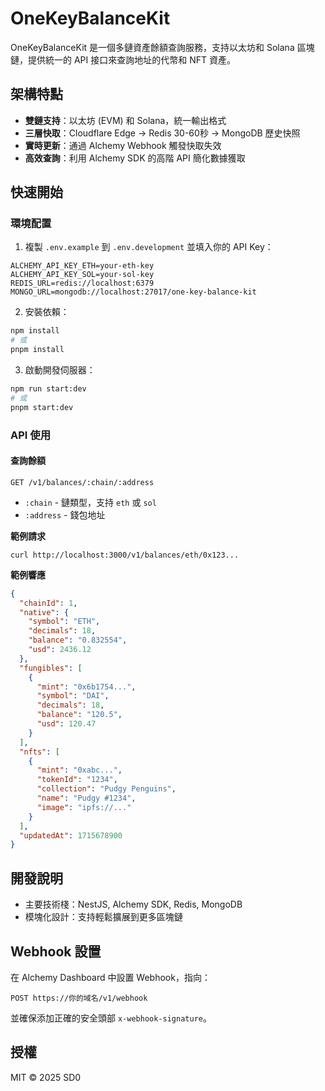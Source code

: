 # OneKeyBalanceKit

OneKeyBalanceKit 是一個多鏈資產餘額查詢服務，支持以太坊和 Solana 區塊鏈，提供統一的 API 接口來查詢地址的代幣和 NFT 資產。

## 架構特點

- **雙鏈支持**：以太坊 (EVM) 和 Solana，統一輸出格式
- **三層快取**：Cloudflare Edge → Redis 30-60秒 → MongoDB 歷史快照
- **實時更新**：通過 Alchemy Webhook 觸發快取失效
- **高效查詢**：利用 Alchemy SDK 的高階 API 簡化數據獲取

## 快速開始

### 環境配置

1. 複製 `.env.example` 到 `.env.development` 並填入你的 API Key：

```
ALCHEMY_API_KEY_ETH=your-eth-key
ALCHEMY_API_KEY_SOL=your-sol-key
REDIS_URL=redis://localhost:6379
MONGO_URL=mongodb://localhost:27017/one-key-balance-kit
```

2. 安裝依賴：

```bash
npm install
# 或
pnpm install
```

3. 啟動開發伺服器：

```bash
npm run start:dev
# 或
pnpm start:dev
```

### API 使用

#### 查詢餘額

```
GET /v1/balances/:chain/:address
```

- `:chain` - 鏈類型，支持 `eth` 或 `sol`
- `:address` - 錢包地址

**範例請求**

```
curl http://localhost:3000/v1/balances/eth/0x123...
```

**範例響應**

```json
{
  "chainId": 1,
  "native": {
    "symbol": "ETH",
    "decimals": 18,
    "balance": "0.832554",
    "usd": 2436.12
  },
  "fungibles": [
    {
      "mint": "0x6b1754...",
      "symbol": "DAI",
      "decimals": 18,
      "balance": "120.5",
      "usd": 120.47
    }
  ],
  "nfts": [
    {
      "mint": "0xabc...",
      "tokenId": "1234",
      "collection": "Pudgy Penguins",
      "name": "Pudgy #1234",
      "image": "ipfs://..."
    }
  ],
  "updatedAt": 1715678900
}
```

## 開發說明

- 主要技術棧：NestJS, Alchemy SDK, Redis, MongoDB
- 模塊化設計：支持輕鬆擴展到更多區塊鏈

## Webhook 設置

在 Alchemy Dashboard 中設置 Webhook，指向：

```
POST https://你的域名/v1/webhook
```

並確保添加正確的安全頭部 `x-webhook-signature`。

## 授權

MIT © 2025 SD0
